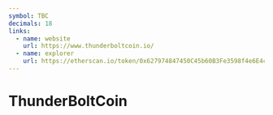 ```yaml
---
symbol: TBC
decimals: 18
links:
  - name: website
    url: https://www.thunderboltcoin.io/
  - name: explorer
    url: https://etherscan.io/token/0x627974847450C45b60B3Fe3598f4e6E4cf945B9a
---
```


# ThunderBoltCoin

